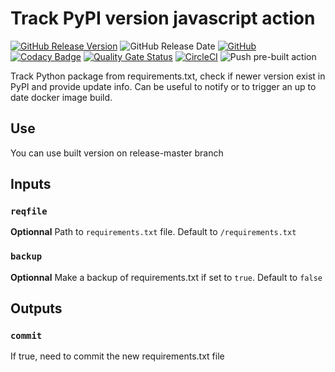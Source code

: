 # Track PyPI version javascript action

[![GitHub Release Version](https://img.shields.io/github/v/release/Verbalinsurection/track-pypi-version.svg?include_prereleases)](https://github.com/Verbalinsurection/track-pypi-version/releases)
![GitHub Release Date](https://img.shields.io/github/release-date/Verbalinsurection/track-pypi-version)
[![GitHub](https://img.shields.io/github/license/Verbalinsurection/track-pypi-version)](LICENSE)
[![Codacy Badge](https://api.codacy.com/project/badge/Grade/4c588c4c7fd143169684bd8643d975f3)](https://www.codacy.com/manual/t.stassinopoulos/track-pypi-version?utm_source=github.com&amp;utm_medium=referral&amp;utm_content=Verbalinsurection/track-pypi-version&amp;utm_campaign=Badge_Grade)
[![Quality Gate Status](https://sonarcloud.io/api/project_badges/measure?project=Verbalinsurection_track-pypi-version&metric=alert_status)](https://sonarcloud.io/dashboard?id=Verbalinsurection_track-pypi-version)
[![CircleCI](https://circleci.com/gh/Verbalinsurection/track-pypi-version/tree/master.svg?style=svg)](https://circleci.com/gh/Verbalinsurection/track-pypi-version/tree/master)
![Push pre-built action](https://github.com/Verbalinsurection/track-pypi-version/workflows/Push%20pre-built%20action/badge.svg)

Track Python package from requirements.txt, check if newer version exist in PyPI and provide update info.
Can be useful to notify or to trigger an up to date docker image build.

## Use

You can use built version on release-master branch

## Inputs

### `reqfile`

**Optionnal** Path to `requirements.txt` file. Default to `/requirements.txt`

### `backup`

**Optionnal** Make a backup of requirements.txt if set to `true`. Default to `false`

## Outputs

### `commit`

If true, need to commit the new requirements.txt file

